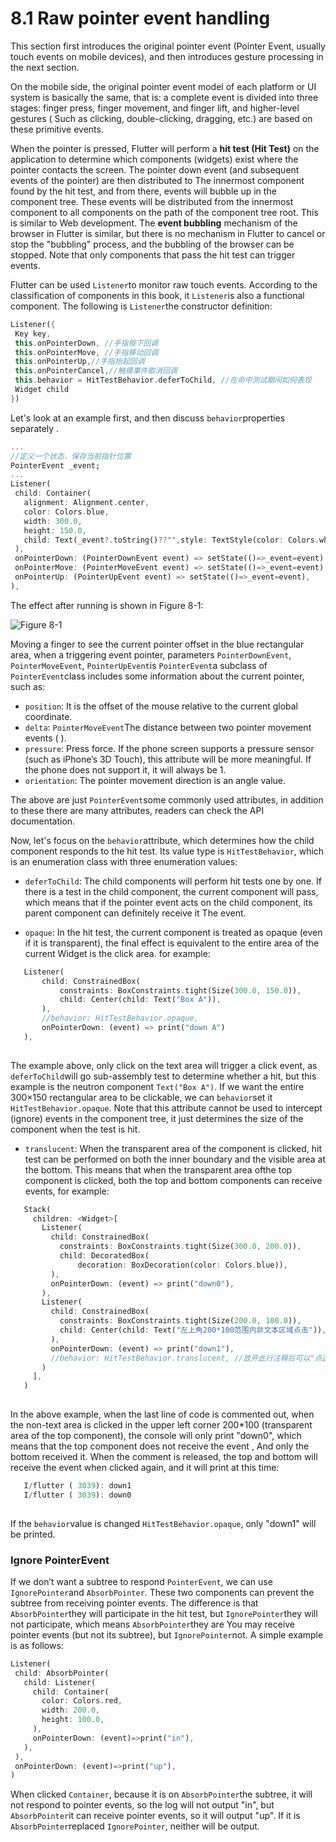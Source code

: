 # 8.1 Raw pointer event handling

This section first introduces the original pointer event (Pointer Event, usually touch events on mobile devices), and then introduces gesture processing in the next section.

On the mobile side, the original pointer event model of each platform or UI system is basically the same, that is: a complete event is divided into three stages: finger press, finger movement, and finger lift, and higher-level gestures ( Such as clicking, double-clicking, dragging, etc.) are based on these primitive events.

When the pointer is pressed, Flutter will perform a **hit test (Hit Test)** on the application to determine which components (widgets) exist where the pointer contacts the screen. The pointer down event (and subsequent events of the pointer) are then distributed to The innermost component found by the hit test, and from there, events will bubble up in the component tree. These events will be distributed from the innermost component to all components on the path of the component tree root. This is similar to Web development. The **event bubbling** mechanism of the browser in Flutter is similar, but there is no mechanism in Flutter to cancel or stop the "bubbling" process, and the bubbling of the browser can be stopped. Note that only components that pass the hit test can trigger events.

Flutter can be used `Listener`to monitor raw touch events. According to the classification of components in this book, it `Listener`is also a functional component. The following is `Listener`the constructor definition:

``` dart 
Listener({
 Key key,
 this.onPointerDown, //手指按下回调
 this.onPointerMove, //手指移动回调
 this.onPointerUp,//手指抬起回调
 this.onPointerCancel,//触摸事件取消回调
 this.behavior = HitTestBehavior.deferToChild, //在命中测试期间如何表现
 Widget child
})

```

Let's look at an example first, and then discuss `behavior`properties separately .

``` dart 
...
//定义一个状态，保存当前指针位置
PointerEvent _event;
...
Listener(
 child: Container(
   alignment: Alignment.center,
   color: Colors.blue,
   width: 300.0,
   height: 150.0,
   child: Text(_event?.toString()??"",style: TextStyle(color: Colors.white)),
 ),
 onPointerDown: (PointerDownEvent event) => setState(()=>_event=event),
 onPointerMove: (PointerMoveEvent event) => setState(()=>_event=event),
 onPointerUp: (PointerUpEvent event) => setState(()=>_event=event),
),

```

The effect after running is shown in Figure 8-1:

![Figure 8-1](https://pcdn.flutterchina.club/imgs/8-1.png)

Moving a finger to see the current pointer offset in the blue rectangular area, when a triggering event pointer, parameters `PointerDownEvent`, `PointerMoveEvent`, `PointerUpEvent`is `PointerEvent`a subclass of `PointerEvent`class includes some information about the current pointer, such as:

-   `position`: It is the offset of the mouse relative to the current global coordinate.
-   `delta`: `PointerMoveEvent`The distance between two pointer movement events ( ).
-   `pressure`: Press force. If the phone screen supports a pressure sensor (such as iPhone’s 3D Touch), this attribute will be more meaningful. If the phone does not support it, it will always be 1.
-   `orientation`: The pointer movement direction is an angle value.

The above are just `PointerEvent`some commonly used attributes, in addition to these there are many attributes, readers can check the API documentation.

Now, let's focus on the `behavior`attribute, which determines how the child component responds to the hit test. Its value type is `HitTestBehavior`, which is an enumeration class with three enumeration values:

-   `deferToChild`: The child components will perform hit tests one by one. If there is a test in the child component, the current component will pass, which means that if the pointer event acts on the child component, its parent component can definitely receive it The event.
   
-   `opaque`: In the hit test, the current component is treated as opaque (even if it is transparent), the final effect is equivalent to the entire area of ​​the current Widget is the click area. for example:
   
``` dart 
   Listener(
       child: ConstrainedBox(
           constraints: BoxConstraints.tight(Size(300.0, 150.0)),
           child: Center(child: Text("Box A")),
       ),
       //behavior: HitTestBehavior.opaque,
       onPointerDown: (event) => print("down A")
   ),
   
```
   
   The example above, only click on the text area will trigger a click event, as `deferToChild`will go sub-assembly test to determine whether a hit, but this example is the neutron component `Text("Box A")`. If we want the entire 300×150 rectangular area to be clickable, we can `behavior`set it `HitTestBehavior.opaque`. Note that this attribute cannot be used to intercept (ignore) events in the component tree, it just determines the size of the component when the test is hit.
   
-   `translucent`: When the transparent area of ​​the component is clicked, hit test can be performed on both the inner boundary and the visible area at the bottom. This means that when the transparent area of ​​the top component is clicked, both the top and bottom components can receive events, for example:
   
``` dart 
   Stack(
     children: <Widget>[
       Listener(
         child: ConstrainedBox(
           constraints: BoxConstraints.tight(Size(300.0, 200.0)),
           child: DecoratedBox(
               decoration: BoxDecoration(color: Colors.blue)),
         ),
         onPointerDown: (event) => print("down0"),
       ),
       Listener(
         child: ConstrainedBox(
           constraints: BoxConstraints.tight(Size(200.0, 100.0)),
           child: Center(child: Text("左上角200*100范围内非文本区域点击")),
         ),
         onPointerDown: (event) => print("down1"),
         //behavior: HitTestBehavior.translucent, //放开此行注释后可以"点透"
       )
     ],
   )
   
```
   
   In the above example, when the last line of code is commented out, when the non-text area is clicked in the upper left corner 200*100 (transparent area of ​​the top component), the console will only print "down0", which means that the top component does not receive the event , And only the bottom received it. When the comment is released, the top and bottom will receive the event when clicked again, and it will print at this time:
   
``` dart 
   I/flutter ( 3039): down1
   I/flutter ( 3039): down0
   
```
   
   If the `behavior`value is changed `HitTestBehavior.opaque`, only "down1" will be printed.
   

### Ignore PointerEvent

If we don’t want a subtree to respond `PointerEvent`, we can use `IgnorePointer`and `AbsorbPointer`. These two components can prevent the subtree from receiving pointer events. The difference is that `AbsorbPointer`they will participate in the hit test, but `IgnorePointer`they will not participate, which means `AbsorbPointer`they are You may receive pointer events (but not its subtree), but `IgnorePointer`not. A simple example is as follows:

``` dart 
Listener(
 child: AbsorbPointer(
   child: Listener(
     child: Container(
       color: Colors.red,
       width: 200.0,
       height: 100.0,
     ),
     onPointerDown: (event)=>print("in"),
   ),
 ),
 onPointerDown: (event)=>print("up"),
)

```

When clicked `Container`, because it is on `AbsorbPointer`the subtree, it will not respond to pointer events, so the log will not output "in", but `AbsorbPointer`it can receive pointer events, so it will output "up". If it is `AbsorbPointer`replaced `IgnorePointer`, neither will be output.